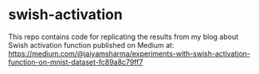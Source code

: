 # swish-activation
This repo contains code for replicating the results from my blog about Swish activation function published on Medium at: https://medium.com/@jaiyamsharma/experiments-with-swish-activation-function-on-mnist-dataset-fc89a8c79ff7
